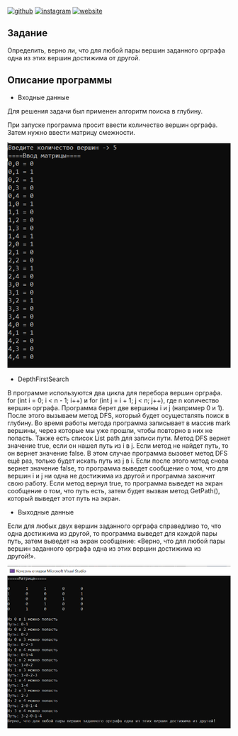 [<img src='https://cdn.jsdelivr.net/npm/simple-icons@3.0.1/icons/github.svg' alt='github' height='40'>](https://github.com/sizze1veG)  [<img src='https://cdn.jsdelivr.net/npm/simple-icons@3.0.1/icons/instagram.svg' alt='instagram' height='40'>](https://www.instagram.com/sizze1veG/)  [<img src='https://cdn.jsdelivr.net/npm/simple-icons@3.0.1/icons/icloud.svg' alt='website' height='40'>](https://vk.com/sizze1veg)  

<h2>Задание</h2>
Определить, верно ли, что для любой пары вершин заданного орграфа одна из этих вершин достижима от другой. 
<h2>Описание программы</h2>

- Входные данные

Для решения задачи был применен алгоритм поиска в глубину.

При запуске программа просит ввести количество вершин орграфа. Затем нужно ввести матрицу смежности.

<picture>
  <img src="https://github.com/sizze1veG/Reachability/blob/main/screenshots/Screenshot_2.png">
</picture>

- DepthFirstSearch

В программе используются два цикла для перебора вершин орграфа. for (int i = 0; i < n - 1; i++)  и for (int j = i + 1; j < n; j++), где n количество вершин орграфа. 
Программа берет две вершины i и j (например 0 и 1). После этого вызываем метод DFS, который будет осуществлять поиск в глубину. 
Во время работы метода программа записывает в массив mark вершины, через которые мы уже прошли, чтобы повторно в них не попасть. 
Также есть список List<string> path для записи пути. Метод DFS вернет значение true, если он нашел путь из i в j. 
Если метод не найдет путь, то он вернет значение false. В этом случае программа вызовет метод DFS ещё раз, только будет искать путь из j в i. 
Если после этого метод снова вернет значение false, то программа выведет сообщение о том, что для вершин i и j ни одна не достижима из другой и программа закончит свою работу. 
Если метод вернул true, то программа выведет на экран сообщение о том, что путь есть, затем будет вызван метод GetPath(), который выведет этот путь на экран.

- Выходные данные

Если для любых двух вершин заданного орграфа справедливо то, что одна достижима из другой, то программа выведет для каждой пары путь,
затем выведет на экран сообщение: «Верно, что для любой пары вершин заданного орграфа одна из этих вершин достижима из другой!».

<picture>
  <img src="https://github.com/sizze1veG/Reachability/blob/main/screenshots/Screenshot_1.png">
</picture>
